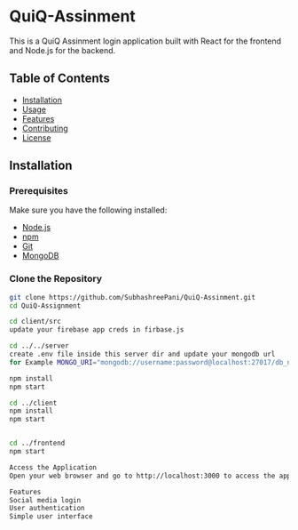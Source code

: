 # QuiQ-Assinment
This is a QuiQ Assinment login application built with React for the frontend and Node.js for the backend.

## Table of Contents

- [Installation](#installation)
- [Usage](#usage)
- [Features](#features)
- [Contributing](#contributing)
- [License](#license)

## Installation

### Prerequisites

Make sure you have the following installed:

- [Node.js](https://nodejs.org/)
- [npm](https://www.npmjs.com/)
- [Git](https://git-scm.com/)
- [MongoDB](https://www.mongodb.com/)

### Clone the Repository

```sh
git clone https://github.com/SubhashreePani/QuiQ-Assinment.git
cd QuiQ-Assignment

cd client/src
update your firebase app creds in firbase.js

cd ../../server
create .env file inside this server dir and update your mongodb url
for Example MONGO_URI="mongodb://username:password@localhost:27017/db_name"

npm install
npm start

cd ../client
npm install
npm start


cd ../frontend
npm start

Access the Application
Open your web browser and go to http://localhost:3000 to access the application.

Features
Social media login 
User authentication
Simple user interface

